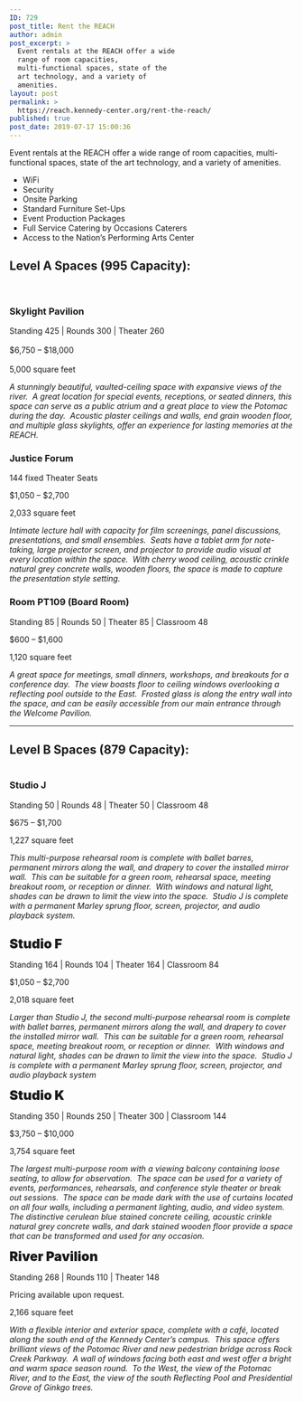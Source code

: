 ```yaml
---
ID: 729
post_title: Rent the REACH
author: admin
post_excerpt: >
  Event rentals at the REACH offer a wide
  range of room capacities,
  multi-functional spaces, state of the
  art technology, and a variety of
  amenities.
layout: post
permalink: >
  https://reach.kennedy-center.org/rent-the-reach/
published: true
post_date: 2019-07-17 15:00:36
---
```

<p>Event rentals at the REACH offer a wide range of room capacities, multi-functional spaces, state of the art technology, and a variety of amenities.</p>
<ul>
<li>WiFi</li>
<li>Security</li>
<li>Onsite Parking</li>
<li>Standard Furniture Set-Ups</li>
<li>Event Production Packages</li>
<li>Full Service Catering by Occasions Caterers</li>
<li>Access to the Nation’s Performing Arts Center</li>
</ul>

<!-- wp:heading -->
<h2><strong>Level A Spaces (995 Capacity):</strong></h2>
<!-- /wp:heading -->

<!-- wp:html -->
<p><br/></p>
<!-- /wp:html -->

<!-- wp:heading {"level":4} -->
<h4> </h4>
<!-- /wp:heading -->

<!-- wp:heading {"level":3} -->
<h3>Skylight Pavilion</h3>
<!-- /wp:heading -->

<!-- wp:paragraph -->
<p>Standing 425 | Rounds 300 | Theater 260<br> <br>$6,750 – $18,000<br> <br>5,000 square feet </p>
<!-- /wp:paragraph -->

<!-- wp:paragraph -->
<p><em>A stunningly beautiful, vaulted-ceiling space with expansive views of the river.&nbsp; A great location for special events, receptions, or seated dinners, this space can serve as a public atrium and a great place to view the Potomac during the day.&nbsp; Acoustic plaster ceilings and walls, end grain wooden floor, and multiple glass skylights, offer an experience for lasting memories at the REACH.</em></p>
<!-- /wp:paragraph -->

<!-- wp:heading {"level":3} -->
<h3>Justice Forum</h3>
<!-- /wp:heading -->

<!-- wp:paragraph -->
<p>144 fixed Theater Seats</p>
<!-- /wp:paragraph -->

<!-- wp:paragraph -->
<p>$1,050 – $2,700</p>
<!-- /wp:paragraph -->

<!-- wp:paragraph -->
<p>2,033 square feet</p>
<!-- /wp:paragraph -->

<!-- wp:paragraph -->
<p><em>Intimate lecture hall with capacity for film screenings, panel discussions, presentations, and small ensembles.&nbsp; Seats have a tablet arm for note-taking, large projector screen, and projector to provide audio visual at every location within the space.&nbsp; With cherry wood ceiling, acoustic crinkle natural grey concrete walls, wooden floors, the space is made to capture the presentation style setting.</em></p>
<!-- /wp:paragraph -->

<!-- wp:heading {"level":3} -->
<h3> Room PT109 (Board Room) </h3>
<!-- /wp:heading -->

<!-- wp:paragraph -->
<p>Standing 85 | Rounds 50 | Theater 85 | Classroom 48</p>
<!-- /wp:paragraph -->

<!-- wp:paragraph -->
<p>$600 – $1,600</p>
<!-- /wp:paragraph -->

<!-- wp:paragraph -->
<p>1,120 square feet</p>
<!-- /wp:paragraph -->

<!-- wp:paragraph -->
<p><em>A great space for meetings, small dinners, workshops, and breakouts for a conference day.&nbsp; The view boasts floor to ceiling windows overlooking a reflecting pool outside to the East.&nbsp; Frosted glass is along the entry wall into the space, and can be easily accessible from our main entrance through the Welcome Pavilion.</em></p>
<!-- /wp:paragraph -->

<p><!-- /wp:media-text --></p>
<p><!-- wp:media-text {"mediaPosition":"right","mediaId":603,"mediaType":"image","isStackedOnMobile":true,"className":"media-card"} --></p>
<div class="wp-block-media-text alignwide has-media-on-the-right is-stacked-on-mobile media-card">
<figure></figure>
<figure class="wp-block-media-text__media"></figure>
<div class="wp-block-media-text__content"><!-- /wp:heading --><p></p>
<p></p>
<p><!-- /wp:paragraph --></p>
</div>
</div>
<p><!-- /wp:media-text --></p>
<p><!-- wp:separator --></p>
<hr class="wp-block-separator"><!-- /wp:separator --><p></p>
<p></p>
<p><!-- wp:heading --></p>
<h2><strong>Level B Spaces (879 Capacity):</strong></h2>
<p><!-- /wp:heading --></p>
<p><!-- wp:media-text {"mediaPosition":"right","mediaId":753,"mediaType":"image","isStackedOnMobile":true,"className":"media-card"} --></p>
<div class="wp-block-media-text alignwide has-media-on-the-right is-stacked-on-mobile media-card">
<figure class="wp-block-media-text__media"><img class="wp-image-753" src="https://reach.kennedy-center.org/wp-content/uploads/2019/07/spacer.gif" alt=""></figure>
<div class="wp-block-media-text__content"><!-- wp:heading {"level":3} --><p></p>
<p></p>
<h3>Studio J</h3>
<p><!-- /wp:heading --></p>
<p><!-- wp:paragraph --></p>
<p>Standing 50 | Rounds 48 | Theater 50 | Classroom 48</p>
<p><!-- /wp:paragraph --></p>
<p><!-- wp:paragraph --></p>
<p>$675 – $1,700</p>
<p><!-- /wp:paragraph --></p>
<p><!-- wp:paragraph --></p>
<p>1,227 square feet</p>
<p><!-- /wp:paragraph --></p>
<p><!-- wp:paragraph --></p>
<p><em>This multi-purpose rehearsal room is complete with ballet barres, permanent mirrors along the wall, and drapery to cover the installed mirror wall.&nbsp; This can be suitable for a green room, rehearsal space, meeting breakout room, or reception or dinner.&nbsp; With windows and natural light, shades can be drawn to limit the view into the space.&nbsp; Studio J is complete with a permanent Marley sprung floor, screen, projector, and audio playback system.</em></p>
<p><!-- /wp:paragraph --></p>
</div>
</div>
<p><!-- /wp:media-text --></p>
<p><!-- wp:media-text {"mediaPosition":"right","mediaId":753,"mediaType":"image","isStackedOnMobile":true,"className":"media-card"} --></p>
<div class="wp-block-media-text alignwide has-media-on-the-right is-stacked-on-mobile media-card">
<figure class="wp-block-media-text__media"><img class="wp-image-753" src="https://reach.kennedy-center.org/wp-content/uploads/2019/07/spacer.gif" alt=""></figure>
<div class="wp-block-media-text__content"><!-- /wp:heading --><p></p>
<p><span style="font-size: 23px; font-weight: 900;">Studio F</span></p>
<p><!-- wp:paragraph --></p>
<p>Standing 164 | Rounds 104 | Theater 164 | Classroom 84</p>
<p><!-- /wp:paragraph --></p>
<p><!-- wp:paragraph --></p>
<p>$1,050 – $2,700</p>
<p><!-- /wp:paragraph --></p>
<p><!-- wp:paragraph --></p>
<p>2,018 square feet</p>
<p><!-- /wp:paragraph --></p>
<p><!-- wp:paragraph --></p>
<p><em>Larger than Studio J, the second multi-purpose rehearsal room is complete with ballet barres, permanent mirrors along the wall, and drapery to cover the installed mirror wall.&nbsp; This can be suitable for a green room, rehearsal space, meeting breakout room, or reception or dinner.&nbsp; With windows and natural light, shades can be drawn to limit the view into the space.&nbsp; Studio J is complete with a permanent Marley sprung floor, screen, projector, and audio playback system</em></p>
<p></p>
<p><!-- /wp:paragraph --></p>
<p><!-- wp:paragraph --></p>
<p><span style="font-size: 23px; font-weight: 900;">Studio K</span></p>
</div>
</div>
<div class="wp-block-media-text alignwide has-media-on-the-right is-stacked-on-mobile media-card">
<div class="wp-block-media-text__content"><!-- /wp:heading --><p></p>
<p><!-- wp:paragraph --></p>
<p>Standing 350 | Rounds 250 | Theater 300 | Classroom 144</p>
<p><!-- /wp:paragraph --></p>
<p><!-- wp:paragraph --></p>
<p>$3,750 – $10,000</p>
<p><!-- /wp:paragraph --></p>
<p><!-- wp:paragraph --></p>
<p>3,754 square feet</p>
<p><!-- /wp:paragraph --></p>
<p><!-- wp:paragraph --></p>
<p><em>The largest multi-purpose room with a viewing balcony containing loose seating, to allow for observation.&nbsp; The space can be used for a variety of events, performances, rehearsals, and conference style theater or break out sessions.&nbsp; The space can be made dark with the use of curtains located on all four walls, including a permanent lighting, audio, and video system.&nbsp; The distinctive cerulean blue stained concrete ceiling, acoustic crinkle natural grey concrete walls, and dark stained wooden floor provide a space that can be transformed and used for any occasion.</em></p>
<p></p>
<p><!-- /wp:paragraph --></p>
<p><!-- wp:paragraph --></p>
<p><span style="font-size: 23px; font-weight: 900;">River Pavilion</span></p>
</div>
</div>
<div class="wp-block-media-text alignwide has-media-on-the-right is-stacked-on-mobile media-card">
<div class="wp-block-media-text__content"><!-- /wp:heading --><p></p>
<p><!-- wp:paragraph --></p>
<p>Standing 268 | Rounds 110 | Theater 148</p>
<p><!-- /wp:paragraph --></p>
<p><!-- wp:paragraph --></p>
<p>Pricing available upon request.</p>
<p><!-- /wp:paragraph --></p>
<p><!-- wp:paragraph --></p>
<p>2,166 square feet</p>
<p><!-- /wp:paragraph --></p>
<p><!-- wp:paragraph --></p>
<p><em>With a flexible interior and exterior space, complete with a café, located along the south end of the Kennedy Center’s campus.&nbsp; This space offers brilliant views of the Potomac River and new pedestrian bridge across Rock Creek Parkway.&nbsp; A wall of windows facing both east and west offer a bright and warm space season round.&nbsp; To the West, the view of the Potomac River, and to the East, the view of the south Reflecting Pool and Presidential Grove of Ginkgo trees.</em></p>
<p><!-- /wp:paragraph --></p>
</div>
</div>
<p><!-- /wp:media-text --></p>
<p><!-- wp:columns {"columns":1} --></p>
<div class="wp-block-columns has-1-columns"><!-- wp:column -->
<div class="wp-block-column">&nbsp;</div>
<p><!-- /wp:column --></p>
</div>
<p><!-- /wp:columns --></p>